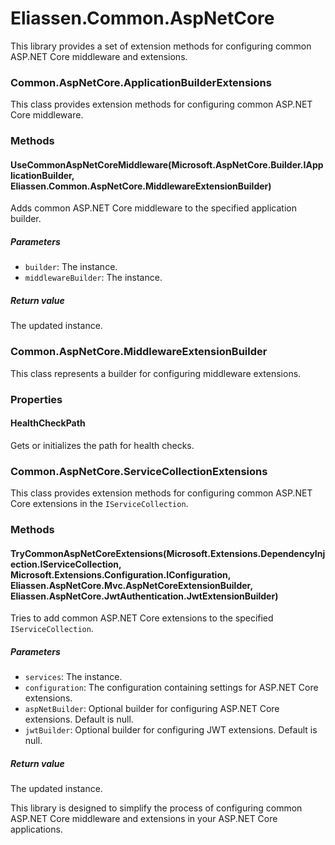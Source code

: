 # Eliassen.Common.AspNetCore

This library provides a set of extension methods for configuring common ASP.NET Core middleware and extensions.

### Common.AspNetCore.ApplicationBuilderExtensions

This class provides extension methods for configuring common ASP.NET Core middleware.

### Methods

#### UseCommonAspNetCoreMiddleware(Microsoft.AspNetCore.Builder.IApplicationBuilder, Eliassen.Common.AspNetCore.MiddlewareExtensionBuilder)

Adds common ASP.NET Core middleware to the specified application builder.

##### Parameters

* `builder`: The instance.
* `middlewareBuilder`: The instance.

##### Return value

The updated instance.

### Common.AspNetCore.MiddlewareExtensionBuilder

This class represents a builder for configuring middleware extensions.

### Properties

#### HealthCheckPath

Gets or initializes the path for health checks.

### Common.AspNetCore.ServiceCollectionExtensions

This class provides extension methods for configuring common ASP.NET Core extensions in the `IServiceCollection`.

### Methods

#### TryCommonAspNetCoreExtensions(Microsoft.Extensions.DependencyInjection.IServiceCollection, Microsoft.Extensions.Configuration.IConfiguration, Eliassen.AspNetCore.Mvc.AspNetCoreExtensionBuilder, Eliassen.AspNetCore.JwtAuthentication.JwtExtensionBuilder)

Tries to add common ASP.NET Core extensions to the specified `IServiceCollection`.

##### Parameters

* `services`: The instance.
* `configuration`: The configuration containing settings for ASP.NET Core extensions.
* `aspNetBuilder`: Optional builder for configuring ASP.NET Core extensions. Default is null.
* `jwtBuilder`: Optional builder for configuring JWT extensions. Default is null.

##### Return value

The updated instance.

This library is designed to simplify the process of configuring common ASP.NET Core middleware and extensions in your ASP.NET Core applications.